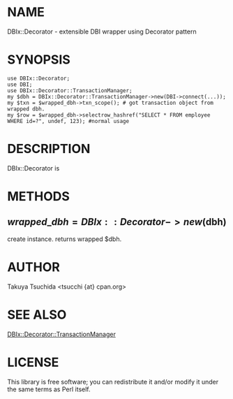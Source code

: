 # NAME

DBIx::Decorator - extensible DBI wrapper using Decorator pattern

# SYNOPSIS

    use DBIx::Decorator;
    use DBI;
    use DBIx::Decorator::TransactionManager;
    my $dbh = DBIx::Decorator::TransactionManager->new(DBI->connect(...));
    my $txn = $wrapped_dbh->txn_scope(); # got transaction object from wrapped dbh.
    my $row = $wrapped_dbh->selectrow_hashref("SELECT * FROM employee WHERE id=?", undef, 123); #normal usage



# DESCRIPTION

DBIx::Decorator is

# METHODS

## $wrapped\_dbh = DBIx::Decorator->new($dbh)

create instance. returns wrapped $dbh. 



# AUTHOR

Takuya Tsuchida <tsucchi {at} cpan.org>

# SEE ALSO

[DBIx::Decorator::TransactionManager](http://search.cpan.org/perldoc?DBIx::Decorator::TransactionManager)



# LICENSE

This library is free software; you can redistribute it and/or modify
it under the same terms as Perl itself.
